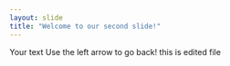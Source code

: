 ```yaml
---
layout: slide
title: "Welcome to our second slide!"
---
```

Your text
Use the left arrow to go back!
this is edited file
